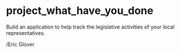 # project_what_have_you_done
Build an application to help track the legislative activities of your local representatives.

/Eric Glover
